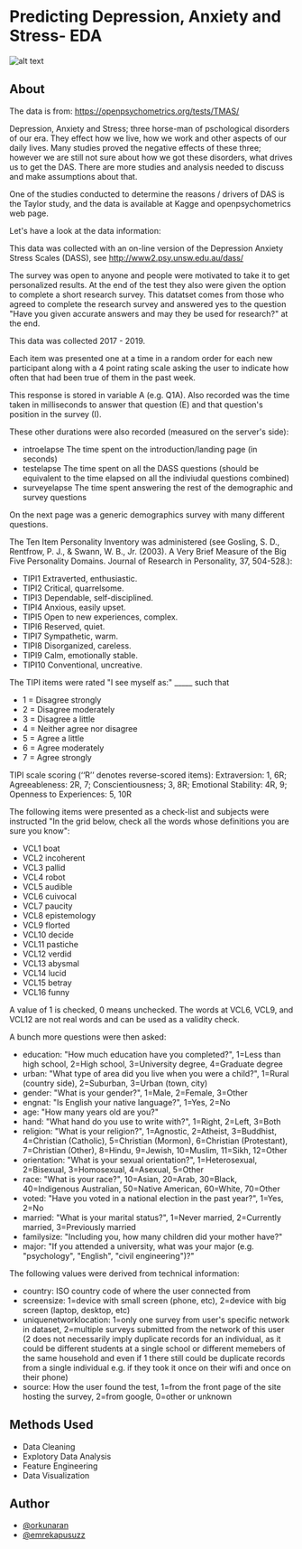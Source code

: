 
# Predicting Depression, Anxiety and Stress- EDA

![alt text](https://www-assets.perkbox.com/media/7058/i960/22a5cdad3b473bc9ff2a.jpg)




## About

The data is from: https://openpsychometrics.org/tests/TMAS/

Depression, Anxiety and Stress; three horse-man of pschological disorders of our era. They effect how we live, how we work and other aspects of our daily lives. Many studies proved the negative effects of these three; however we are still not sure about how we got these disorders, what drives us to get the DAS. There are more studies and analysis needed to discuss and make assumptions about that.

One of the studies conducted to determine the reasons / drivers of DAS is the Taylor study, and the data is available at Kagge and openpsychometrics web page.

Let's have a look at the data information:

This data was collected with an on-line version of the Depression Anxiety Stress
Scales (DASS), see http://www2.psy.unsw.edu.au/dass/

The survey was open to anyone and people were motivated to take it to get 
personalized results. At the end of the test they also were given the option to 
complete a short research survey. 
This datatset comes from those who agreed to complete the research survey and answered 
yes to the question "Have you given accurate answers and may they be used for research?" 
at the end.

This data was collected 2017 - 2019.

Each item was presented one at a time in a random order for each new participant 
along with a 4 point rating scale asking the user to indicate how often that had 
been true of them in the past week.

This response is stored in variable A (e.g. Q1A). 
Also recorded was the time taken in milliseconds to answer that question (E)
and that question's position in the survey (I).

These other durations were also recorded (measured on the server's side):

* introelapse        The time spent on the introduction/landing page (in seconds)
* testelapse        The time spent on all the DASS questions (should be equivalent to the time elapsed on all the indiviudal questions combined)
* surveyelapse    The time spent answering the rest of the demographic and survey questions

On the next page was a generic demographics survey with many different questions.

The Ten Item Personality Inventory was administered 
(see Gosling, S. D., Rentfrow, P. J., & Swann, W. B., Jr. (2003). 
A Very Brief Measure of the Big Five Personality Domains. Journal of Research in Personality, 37, 504-528.):

* TIPI1    Extraverted, enthusiastic.
* TIPI2    Critical, quarrelsome.
* TIPI3    Dependable, self-disciplined.
* TIPI4    Anxious, easily upset.
* TIPI5    Open to new experiences, complex.
* TIPI6    Reserved, quiet.
* TIPI7    Sympathetic, warm.
* TIPI8    Disorganized, careless.
* TIPI9    Calm, emotionally stable.
* TIPI10    Conventional, uncreative.

The TIPI items were rated "I see myself as:" _____ such that

* 1 = Disagree strongly
* 2 = Disagree moderately
* 3 = Disagree a little
* 4 = Neither agree nor disagree
* 5 = Agree a little
* 6 = Agree moderately
* 7 = Agree strongly

TIPI scale scoring (‘‘R’’ denotes reverse-scored items): Extraversion: 1, 6R; Agreeableness: 2R, 7;
Conscientiousness; 3, 8R; Emotional Stability: 4R, 9; Openness to Experiences: 5, 10R

The following items were presented as a check-list and subjects were instructed "In the grid below, check all the words whose definitions you are sure you know":

* VCL1    boat
* VCL2    incoherent
* VCL3    pallid
* VCL4    robot
* VCL5    audible
* VCL6    cuivocal
* VCL7    paucity
* VCL8    epistemology
* VCL9    florted
* VCL10    decide
* VCL11    pastiche
* VCL12    verdid
* VCL13    abysmal
* VCL14    lucid
* VCL15    betray
* VCL16    funny

A value of 1 is checked, 0 means unchecked. The words at VCL6, VCL9, and VCL12
are not real words and can be used as a validity check.

A bunch more questions were then asked:


* education:    "How much education have you completed?", 1=Less than high school, 2=High school, 3=University degree, 4=Graduate degree
* urban:        "What type of area did you live when you were a child?", 1=Rural  (country side), 2=Suburban, 3=Urban (town, city)
* gender:      "What is your gender?", 1=Male, 2=Female, 3=Other
* engnat:       "Is English your native language?", 1=Yes, 2=No
* age:          "How many years old are you?"
* hand:         "What hand do you use to write with?", 1=Right, 2=Left, 3=Both
* religion:     "What is your religion?", 1=Agnostic, 2=Atheist, 3=Buddhist, 4=Christian (Catholic), 5=Christian (Mormon), 6=Christian (Protestant),  7=Christian (Other), 8=Hindu, 9=Jewish, 10=Muslim, 11=Sikh, 12=Other
* orientation:  "What is your sexual orientation?", 1=Heterosexual, 2=Bisexual, 3=Homosexual, 4=Asexual, 5=Other
* race:        "What is your race?", 10=Asian, 20=Arab, 30=Black, 40=Indigenous Australian, 50=Native American, 60=White, 70=Other
* voted:       "Have you voted in a national election in the past year?", 1=Yes, 2=No
* married:     "What is your marital status?", 1=Never married, 2=Currently married, 3=Previously married
* familysize:  "Including you, how many children did  your mother have?"        
* major:       "If you attended a university, what was your major (e.g. "psychology",  "English", "civil engineering")?"

The following values were derived from technical information:

* country:      ISO country code of where the user connected from
* screensize: 1=device with small screen (phone, etc), 2=device with big screen (laptop, desktop, etc)
* uniquenetworklocation: 1=only one survey from user's specific network in dataset, 2=multiple surveys submitted from the network of this user (2 does not necessarily imply duplicate records for an individual, as it could be different students at a single school or different memebers of the same household and even if 1 there still could be duplicate records from a single individual e.g. if they took it once  on their wifi and once on their phone)
* source: How the user found the test, 1=from the front page of the site hosting
the survey, 2=from google, 0=other or unknown


## Methods Used

* Data Cleaning
* Explotory Data Analysis
* Feature Engineering
* Data Visualization



  
## Author

- [@orkunaran](https://github.com/orkunaran)
- [@emrekapusuzz](https://github.com/emrekapusuzz)

  
